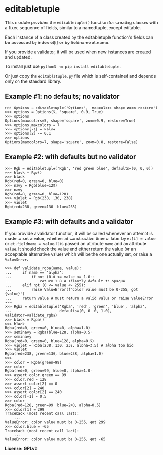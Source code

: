 # editabletuple

This module provides the `editabletuple()` function for creating classes
with a fixed sequence of fields, similar to a namedtuple, except editable.

Each instance of a class created by the editabletuple function's fields can
be accessed by index et[i] or by fieldname et.name.

If you provide a validator, it will be used when new instances are created
and updated.

To install just use `python3 -m pip install editabletuple`.

Or just copy the `editabletuple.py` file which is self-contained and depends
only on the standard library.

## Example #1: no defaults; no validator

    >>> Options = editabletuple('Options', 'maxcolors shape zoom restore')
    >>> options = Options(5, 'square', 0.9, True)
    >>> options
    Options(maxcolors=5, shape='square', zoom=0.9, restore=True)
    >>> options.maxcolors = 7
    >>> options[-1] = False
    >>> options[2] -= 0.1
    >>> options
    Options(maxcolors=7, shape='square', zoom=0.8, restore=False)

## Example #2: with defaults but no validator

    >>> Rgb = editabletuple('Rgb', 'red green blue', defaults=(0, 0, 0))
    >>> black = Rgb()
    >>> black
    Rgb(red=0, green=0, blue=0)
    >>> navy = Rgb(blue=128)
    >>> navy
    Rgb(red=0, green=0, blue=128)
    >>> violet = Rgb(238, 130, 238)
    >>> violet
    Rgb(red=238, green=130, blue=238)

## Example #3: with defaults and a validator

If you provide a validator function, it will be called whenever an attempt
is made to set a value, whether at construction time or later by `et[i] =
value` or `et.fieldname = value`. It is passed an attribute `name` and an
attribute `value`. It should check the value and either return the value (or
an acceptable alternative value) which will be the one actually set, or
raise a `ValueError`.

    >>> def validate_rgba(name, value):
    ...     if name == 'alpha':
    ...         if not (0.0 <= value <= 1.0):
    ...             return 1.0 # silently default to opaque
    ...     elif not (0 <= value <= 255):
    ...         raise ValueError(f'color value must be 0-255, got {value}')
    ...     return value # must return a valid value or raise ValueError
    >>>
    >>> Rgba = editabletuple('Rgba', 'red', 'green', 'blue', 'alpha',
    ...                      defaults=(0, 0, 0, 1.0), validator=validate_rgba)
    >>> black = Rgba()
    >>> black
    Rgba(red=0, green=0, blue=0, alpha=1.0)
    >>> seminavy = Rgba(blue=128, alpha=0.5)
    >>> seminavy
    Rgba(red=0, green=0, blue=128, alpha=0.5)
    >>> violet = Rgba(238, 130, 238, alpha=2.5) # alpha too big
    >>> violet
    Rgba(red=238, green=130, blue=238, alpha=1.0)
    >>>
    >>> color = Rgba(green=99)
    >>> color
    Rgba(red=0, green=99, blue=0, alpha=1.0)
    >>> assert color.green == 99
    >>> color.red = 128
    >>> assert color[2] == 0
    >>> color[2] = 240
    >>> assert color[2] == 240
    >>> color[-1] = 0.5
    >>> color
    Rgba(red=128, green=99, blue=240, alpha=0.5)
    >>> color[1] = 299
    Traceback (most recent call last):
        ...
    ValueError: color value must be 0-255, got 299
    >>> color.blue = -65
    Traceback (most recent call last):
        ...
    ValueError: color value must be 0-255, got -65

**License: GPLv3**

